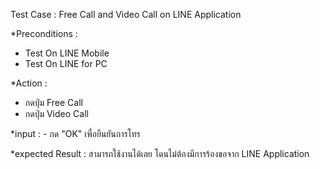 

Test Case : Free Call and Video Call on LINE Application

*Preconditions :
  - Test On LINE Mobile
  - Test On LINE for PC

*Action :
  - กดปุ่ม Free Call
  - กดปุ่ม Video Call

*input : - กด "OK" เพื่อยืนยันการโทร

*expected Result : สามารถใช้งานได้เลย โดนไม่ต้องมีการร้องขอจาก LINE Application
